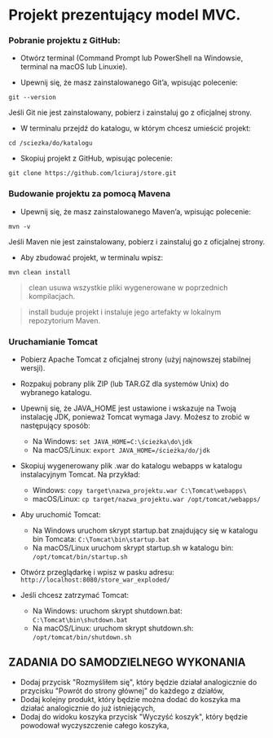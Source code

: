 # Projekt prezentujący model MVC.

### Pobranie projektu z GitHub:

* Otwórz terminal (Command Prompt lub PowerShell na Windowsie, terminal na macOS lub Linuxie).

* Upewnij się, że masz zainstalowanego Git’a, wpisując polecenie:

`` git --version ``

Jeśli Git nie jest zainstalowany, pobierz i zainstaluj go z oficjalnej strony.

* W terminalu przejdź do katalogu, w którym chcesz umieścić projekt:

`` cd /sciezka/do/katalogu ``

* Skopiuj projekt z GitHub, wpisując polecenie:

`` git clone https://github.com/lciuraj/store.git ``


### Budowanie projektu za pomocą Mavena

* Upewnij się, że masz zainstalowanego Maven’a, wpisując polecenie:

`` mvn -v ``


Jeśli Maven nie jest zainstalowany, pobierz i zainstaluj go z oficjalnej strony.

* Aby zbudować projekt, w terminalu wpisz:

`` mvn clean install ``

> clean usuwa wszystkie pliki wygenerowane w poprzednich kompilacjach.

> install buduje projekt i instaluje jego artefakty w lokalnym repozytorium Maven.


### Uruchamianie Tomcat

* Pobierz Apache Tomcat z oficjalnej strony (użyj najnowszej stabilnej wersji).

* Rozpakuj pobrany plik ZIP (lub TAR.GZ dla systemów Unix) do wybranego katalogu.

* Upewnij się, że JAVA_HOME jest ustawione i wskazuje na Twoją instalację JDK, ponieważ Tomcat wymaga Javy. Możesz to zrobić w następujący sposób:
  * Na Windows: ``set JAVA_HOME=C:\ścieżka\do\jdk``
  * Na macOS/Linux: ``export JAVA_HOME=/ścieżka/do/jdk``

* Skopiuj wygenerowany plik .war do katalogu webapps w katalogu instalacyjnym Tomcat. Na przykład:
  * Windows: ``copy target\nazwa_projektu.war C:\Tomcat\webapps\``
  * macOS/Linux: ``cp target/nazwa_projektu.war /opt/tomcat/webapps/``

* Aby uruchomić Tomcat:
  * Na Windows uruchom skrypt startup.bat znajdujący się w katalogu bin Tomcata: ``C:\Tomcat\bin\startup.bat``
  * Na macOS/Linux uruchom skrypt startup.sh w katalogu bin: ``/opt/tomcat/bin/startup.sh``

* Otwórz przeglądarkę i wpisz w pasku adresu: ``http://localhost:8080/store_war_exploded/``

* Jeśli chcesz zatrzymać Tomcat:
  * Na Windows: uruchom skrypt shutdown.bat: ``C:\Tomcat\bin\shutdown.bat``
  * Na macOS/Linux: uruchom skrypt shutdown.sh: ``/opt/tomcat/bin/shutdown.sh``


## ZADANIA DO SAMODZIELNEGO WYKONANIA

* Dodaj przycisk "Rozmyśliłem się", który będzie działał analogicznie do przycisku "Powrót do strony głównej" do każdego z działów,
* Dodaj kolejny produkt, który będzie można dodać do koszyka ma działać analogicznie do już istniejących,
* Dodaj do widoku koszyka przycisk "Wyczyść koszyk", który będzie powodował wyczyszczenie całego koszyka,